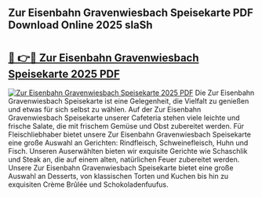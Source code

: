 ## Zur Eisenbahn Gravenwiesbach Speisekarte PDF Download Online 2025 sIaSh

# <h2><a href="http://gcd9ya1.nevu.top/?p=Zur+Eisenbahn+Gravenwiesbach+Speisekarte">🔗 👉🔴 Zur Eisenbahn Gravenwiesbach Speisekarte 2025 PDF</a></h2>

[![Zur Eisenbahn Gravenwiesbach Speisekarte 2025 PDF](https://i.imgur.com/dBaPXMq.png)](http://gcd9ya1.nevu.top/?p=Zur+Eisenbahn+Gravenwiesbach+Speisekarte)
Die Zur Eisenbahn Gravenwiesbach Speisekarte ist eine Gelegenheit, die Vielfalt zu genießen und etwas für sich selbst zu wählen. Auf der Zur Eisenbahn Gravenwiesbach Speisekarte unserer Cafeteria stehen viele leichte und frische Salate, die mit frischem Gemüse und Obst zubereitet werden. Für Fleischliebhaber bietet unsere Zur Eisenbahn Gravenwiesbach Speisekarte eine große Auswahl an Gerichten: Rindfleisch, Schweinefleisch, Huhn und Fisch. Unseren Auserwählten bieten wir exquisite Gerichte wie Schaschlik und Steak an, die auf einem alten, natürlichen Feuer zubereitet werden. Unsere Zur Eisenbahn Gravenwiesbach Speisekarte bietet eine große Auswahl an Desserts, von klassischen Torten und Kuchen bis hin zu exquisiten Crème Brûlée und Schokoladenfuufus.
